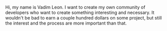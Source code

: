 Hi, my name is Vadim Leon.
I want to create my own community of developers who want to create something interesting and necessary.
It wouldn't be bad to earn a couple hundred dollars on some project, but still the interest and the process are more important than that.
